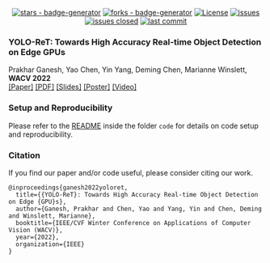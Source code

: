 <div align="center">

[![stars - badge-generator](https://img.shields.io/github/stars/prakharg24/yoloret)](https://github.com/prakharg24/yoloret)
[![forks - badge-generator](https://img.shields.io/github/forks/prakharg24/yoloret)](https://github.com/prakharg24/yoloret)
[![License](https://img.shields.io/badge/License-MIT-red)](https://github.com/prakharg24/yoloret/LICENSE)
[![issues](https://img.shields.io/github/issues/prakharg24/yoloret)](https://github.com/prakharg24/yoloret/issues)
[![issues closed](https://img.shields.io/github/issues-closed/prakharg24/yoloret)](https://github.com/prakharg24/yoloret/issues)
[![last commit](https://img.shields.io/github/last-commit/prakharg24/yoloret)](https://github.com/prakharg24/yoloret)

</div>

### YOLO-ReT: Towards High Accuracy Real-time Object Detection on Edge GPUs

Prakhar Ganesh, Yao Chen, Yin Yang, Deming Chen, Marianne Winslett, **WACV 2022** \
[\[Paper\]](https://openaccess.thecvf.com/content/WACV2022/html/Ganesh_YOLO-ReT_Towards_High_Accuracy_Real-Time_Object_Detection_on_Edge_GPUs_WACV_2022_paper.html) [\[PDF\]](https://prakharg24.github.io/files/yolo_ret.pdf) [\[Slides\]](https://prakharg24.github.io/files/yolo_ret_slides.pdf) [\[Poster\]](https://prakharg24.github.io/files/yolo_ret_poster.pdf) [\[Video\]](https://drive.google.com/file/d/18j-OdX7ChcvLbNW0jO-qGbODRqZmDiX9/view)

### Setup and Reproducibility

Please refer to the [README](code/README.md) inside the folder `code` for details on code setup and reproducibility.

### Citation

If you find our paper and/or code useful, please consider citing our work.

```
@inproceedings{ganesh2022yoloret,
  title={{YOLO-ReT}: Towards High Accuracy Real-time Object Detection on Edge {GPU}s},
  author={Ganesh, Prakhar and Chen, Yao and Yang, Yin and Chen, Deming and Winslett, Marianne},
  booktitle={IEEE/CVF Winter Conference on Applications of Computer Vision (WACV)},
  year={2022},
  organization={IEEE}
}
```
